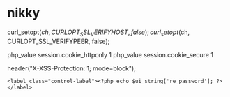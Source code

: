 # nikky



curl_setopt($ch, CURLOPT_SSL_VERIFYHOST, false);
    curl_setopt($ch, CURLOPT_SSL_VERIFYPEER, false);


php_value session.cookie_httponly 1
 php_value session.cookie_secure 1


header("X-XSS-Protection: 1; mode=block");



<form id="form-signin" class="form-signin" method="post" autocomplete="off" requireSSL="true" action="" enctype="multipart/form-data">
    
    
    <label class="control-label"><?php echo $ui_string['re_password']; ?></label>
